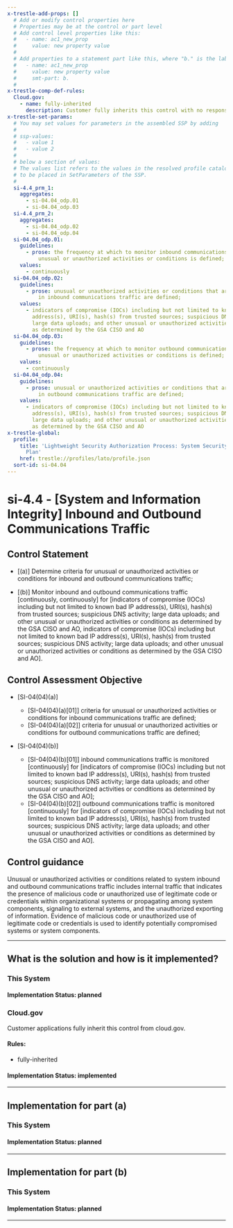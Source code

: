 ```yaml
---
x-trestle-add-props: []
  # Add or modify control properties here
  # Properties may be at the control or part level
  # Add control level properties like this:
  #   - name: ac1_new_prop
  #     value: new property value
  #
  # Add properties to a statement part like this, where "b." is the label of the target statement part
  #   - name: ac1_new_prop
  #     value: new property value
  #     smt-part: b.
  #
x-trestle-comp-def-rules:
  Cloud.gov:
    - name: fully-inherited
      description: Customer fully inherits this control with no responsibility
x-trestle-set-params:
  # You may set values for parameters in the assembled SSP by adding
  #
  # ssp-values:
  #   - value 1
  #   - value 2
  #
  # below a section of values:
  # The values list refers to the values in the resolved profile catalog, and the ssp-values represent new values
  # to be placed in SetParameters of the SSP.
  #
  si-4.4_prm_1:
    aggregates:
      - si-04.04_odp.01
      - si-04.04_odp.03
  si-4.4_prm_2:
    aggregates:
      - si-04.04_odp.02
      - si-04.04_odp.04
  si-04.04_odp.01:
    guidelines:
      - prose: the frequency at which to monitor inbound communications traffic for
          unusual or unauthorized activities or conditions is defined;
    values:
      - continuously
  si-04.04_odp.02:
    guidelines:
      - prose: unusual or unauthorized activities or conditions that are to be monitored
          in inbound communications traffic are defined;
    values:
      - indicators of compromise (IOCs) including but not limited to known bad IP
        address(s), URI(s), hash(s) from trusted sources; suspicious DNS activity;
        large data uploads; and other unusual or unauthorized activities or conditions
        as determined by the GSA CISO and AO
  si-04.04_odp.03:
    guidelines:
      - prose: the frequency at which to monitor outbound communications traffic for
          unusual or unauthorized activities or conditions is defined;
    values:
      - continuously
  si-04.04_odp.04:
    guidelines:
      - prose: unusual or unauthorized activities or conditions that are to be monitored
          in outbound communications traffic are defined;
    values:
      - indicators of compromise (IOCs) including but not limited to known bad IP
        address(s), URI(s), hash(s) from trusted sources; suspicious DNS activity;
        large data uploads; and other unusual or unauthorized activities or conditions
        as determined by the GSA CISO and AO
x-trestle-global:
  profile:
    title: 'Lightweight Security Authorization Process: System Security and Privacy
      Plan'
    href: trestle://profiles/lato/profile.json
  sort-id: si-04.04
---
```


# si-4.4 - \[System and Information Integrity\] Inbound and Outbound Communications Traffic

## Control Statement

- \[(a)\] Determine criteria for unusual or unauthorized activities or conditions for inbound and outbound communications traffic;

- \[(b)\] Monitor inbound and outbound communications traffic [continuously, continuously] for [indicators of compromise (IOCs) including but not limited to known bad IP address(s), URI(s), hash(s) from trusted sources; suspicious DNS activity; large data uploads; and other unusual or unauthorized activities or conditions as determined by the GSA CISO and AO, indicators of compromise (IOCs) including but not limited to known bad IP address(s), URI(s), hash(s) from trusted sources; suspicious DNS activity; large data uploads; and other unusual or unauthorized activities or conditions as determined by the GSA CISO and AO].

## Control Assessment Objective

- \[SI-04(04)(a)\]

  - \[SI-04(04)(a)[01]\] criteria for unusual or unauthorized activities or conditions for inbound communications traffic are defined;
  - \[SI-04(04)(a)[02]\] criteria for unusual or unauthorized activities or conditions for outbound communications traffic are defined;

- \[SI-04(04)(b)\]

  - \[SI-04(04)(b)[01]\] inbound communications traffic is monitored [continuously] for [indicators of compromise (IOCs) including but not limited to known bad IP address(s), URI(s), hash(s) from trusted sources; suspicious DNS activity; large data uploads; and other unusual or unauthorized activities or conditions as determined by the GSA CISO and AO];
  - \[SI-04(04)(b)[02]\] outbound communications traffic is monitored [continuously] for [indicators of compromise (IOCs) including but not limited to known bad IP address(s), URI(s), hash(s) from trusted sources; suspicious DNS activity; large data uploads; and other unusual or unauthorized activities or conditions as determined by the GSA CISO and AO].

## Control guidance

Unusual or unauthorized activities or conditions related to system inbound and outbound communications traffic includes internal traffic that indicates the presence of malicious code or unauthorized use of legitimate code or credentials within organizational systems or propagating among system components, signaling to external systems, and the unauthorized exporting of information. Evidence of malicious code or unauthorized use of legitimate code or credentials is used to identify potentially compromised systems or system components.

______________________________________________________________________

## What is the solution and how is it implemented?

<!-- For implementation status enter one of: implemented, partial, planned, alternative, not-applicable -->

<!-- Note that the list of rules under ### Rules: is read-only and changes will not be captured after assembly to JSON -->

### This System

<!-- Add implementation prose for the main This System component for control: si-4.4 -->

#### Implementation Status: planned

### Cloud.gov

Customer applications fully inherit this control from cloud.gov.

#### Rules:

  - fully-inherited

#### Implementation Status: implemented

______________________________________________________________________

## Implementation for part (a)

### This System

<!-- Add implementation prose for the main This System component for control: si-4.4_smt.a -->

#### Implementation Status: planned

______________________________________________________________________

## Implementation for part (b)

### This System

<!-- Add implementation prose for the main This System component for control: si-4.4_smt.b -->

#### Implementation Status: planned

______________________________________________________________________
